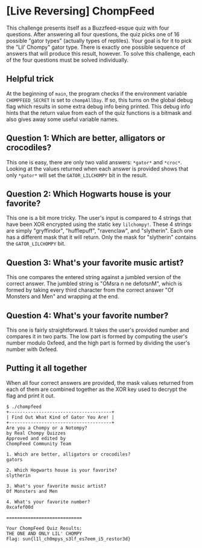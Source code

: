 # [Live Reversing] ChompFeed

This challenge presents itself as a Buzzfeed-esque quiz with four questions.
After answering all four questions, the quiz picks one of 16 possible "gator types"
(actually types of reptiles). Your goal is for it to pick the "Lil' Chompy" gator
type. There is exactly one possible sequence of answers that will produce this
result, however. To solve this challenge, each of the four questions must be solved
individually.

## Helpful trick

At the beginning of `main`, the program checks if the environment variable
`CHOMPFEED_SECRET` is set to `chompAllDay`. If so, this turns on the global debug
flag which results in some extra debug info being printed. This debug info hints
that the return value from each of the quiz functions is a bitmask and also gives
away some useful variable names.

## Question 1: Which are better, alligators or crocodiles?

This one is easy, there are only two valid answers: `*gator*` and `*croc*`. Looking
at the values returned when each answer is provided shows that only `*gator*` will
set the `GATOR_LILCHOMPY` bit in the result.

## Question 2: Which Hogwarts house is your favorite?

This one is a bit more tricky. The user's input is compared to 4 strings that have
been XOR encrypted using the static key `lilchompy!`. These 4 strings are simply
"gryffindor", "hufflepuff", "ravenclaw", and "slytherin". Each one has a different
mask that it will return. Only the mask for "slytherin" contains the
`GATOR_LILCHOMPY` bit.

## Question 3: What's your favorite music artist?

This one compares the entered string against a jumbled version of the correct answer.
The jumbled string is "OMsra n ne defotsnM", which is formed by taking every third
character from the correct answer "Of Monsters and Men" and wrapping at the end.

## Question 4: What's your favorite number?

This one is fairly straightforward. It takes the user's provided number and compares
it in two parts. The low part is formed by computing the user's number modulo 0xfeed,
and the high part is formed by dividing the user's number with 0xfeed.

## Putting it all together

When all four correct answers are provided, the mask values returned from each of them
are combined together as the XOR key used to decrypt the flag and print it out.

```
$ ./chompfeed
+--------------------------------------+
| Find Out What Kind of Gator You Are! |
+--------------------------------------+
Are you a Chompy or a Notompy?
by Real Chompy Quizzes
Approved and edited by
ChompFeed Community Team

1. Which are better, alligators or crocodiles?
gators

2. Which Hogwarts house is your favorite?
slytherin

3. What's your favorite music artist?
Of Monsters and Men

4. What's your favorite number?
0xcafef00d

============================

Your ChompFeed Quiz Results:
THE ONE AND ONLY LIL' CHOMPY
Flag: sun{l1l_ch0mpys_s3lf_es7eem_i5_restor3d}
```
